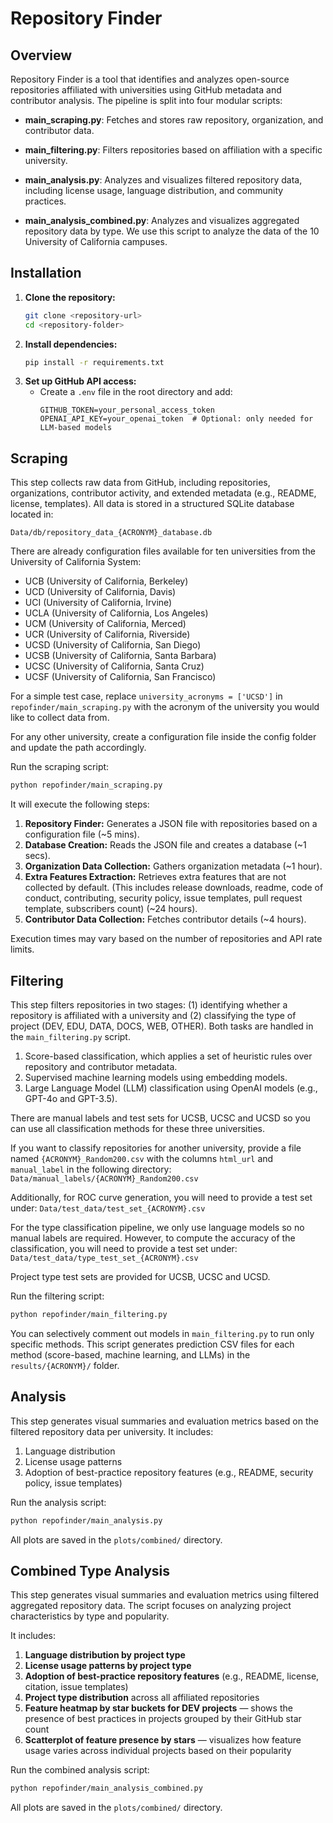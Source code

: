 # Repository Finder

## Overview
Repository Finder is a tool that identifies and analyzes open-source repositories affiliated with universities using GitHub metadata and contributor analysis. The pipeline is split into four modular scripts:

- **main_scraping.py**: Fetches and stores raw repository, organization, and contributor data.

- **main_filtering.py**: Filters repositories based on affiliation with a specific university.

- **main_analysis.py**: Analyzes and visualizes filtered repository data, including license usage, language distribution, and community practices.

- **main_analysis_combined.py**: Analyzes and visualizes aggregated repository data by type. We use this script to analyze the data of the 10 University of California campuses.

## Installation
1. **Clone the repository:**
   ```sh
   git clone <repository-url>
   cd <repository-folder>
   ```
2. **Install dependencies:**
   ```sh
   pip install -r requirements.txt
   ```
3. **Set up GitHub API access:**
   - Create a `.env` file in the root directory and add:
     ```
     GITHUB_TOKEN=your_personal_access_token
     OPENAI_API_KEY=your_openai_token  # Optional: only needed for LLM-based models
     ```

## Scraping 

This step collects raw data from GitHub, including repositories, organizations, contributor activity, and extended metadata (e.g., README, license, templates). All data is stored in a structured SQLite database located in:
```
Data/db/repository_data_{ACRONYM}_database.db
```

There are already configuration files available for ten universities from the University of California System:
- UCB (University of California, Berkeley)  
- UCD (University of California, Davis)  
- UCI (University of California, Irvine)  
- UCLA (University of California, Los Angeles)  
- UCM (University of California, Merced)  
- UCR (University of California, Riverside)  
- UCSD (University of California, San Diego)  
- UCSB (University of California, Santa Barbara)  
- UCSC (University of California, Santa Cruz)  
- UCSF (University of California, San Francisco)

For a simple test case, replace `university_acronyms = ['UCSD']` in `repofinder/main_scraping.py` with the acronym of the university you would like to collect data from.

For any other university, create a configuration file inside the config folder and update the path accordingly.


Run the scraping script:
```sh
python repofinder/main_scraping.py
```


It will execute the following steps:
1. **Repository Finder:** Generates a JSON file with repositories based on a configuration file (~5 mins).
2. **Database Creation:** Reads the JSON file and creates a database (~1 secs).
3. **Organization Data Collection:** Gathers organization metadata (~1 hour).
4. **Extra Features Extraction:** Retrieves extra features that are not collected by default. (This includes release downloads, readme, code of conduct, contributing, security policy, issue templates, pull request template, subscribers count) (~24 hours).
5. **Contributor Data Collection:** Fetches contributor details (~4 hours).

Execution times may vary based on the number of repositories and API rate limits.

## Filtering
This step filters repositories in two stages: (1) identifying whether a repository is affiliated with a university and (2) classifying the type of project (DEV, EDU, DATA, DOCS, WEB, OTHER). Both tasks are handled in the `main_filtering.py` script.

1. Score-based classification, which applies a set of heuristic rules over repository and contributor metadata.
2. Supervised machine learning models using embedding models.
3. Large Language Model (LLM) classification using OpenAI models (e.g., GPT-4o and GPT-3.5).

There are manual labels and test sets for UCSB, UCSC and UCSD so you can use all classification methods for these three universities.

If you want to classify repositories for another university, provide a file named `{ACRONYM}_Random200.csv` with the columns `html_url` and `manual_label` in the following directory: 
     ```
  Data/manual_labels/{ACRONYM}_Random200.csv
     ```

Additionally, for ROC curve generation, you will need to provide a test set under:
     ```
  Data/test_data/test_set_{ACRONYM}.csv
     ```

For the type classification pipeline, we only use language models so no manual labels are required. However, to compute the accuracy of the classification, you will need to provide a test set under:
     ```
  Data/test_data/type_test_set_{ACRONYM}.csv
     ```

Project type test sets are provided for UCSB, UCSC and UCSD. 

Run the filtering script:
```sh
python repofinder/main_filtering.py
```

You can selectively comment out models in `main_filtering.py` to run only specific methods. This script generates prediction CSV files for each method (score-based, machine learning, and LLMs) in the `results/{ACRONYM}/` folder.

## Analysis
This step generates visual summaries and evaluation metrics based on the filtered repository data per university. It includes:

1. Language distribution 
2. License usage patterns
3. Adoption of best-practice repository features (e.g., README, security policy, issue templates)


Run the analysis script:
```sh
python repofinder/main_analysis.py
```

All plots are saved in the `plots/combined/` directory.

## Combined Type Analysis
This step generates visual summaries and evaluation metrics using filtered aggregated repository data. The script focuses on analyzing project characteristics by type and popularity.

It includes:

1. **Language distribution by project type**
2. **License usage patterns by project type**
3. **Adoption of best-practice repository features** (e.g., README, license, citation, issue templates)
4. **Project type distribution** across all affiliated repositories
5. **Feature heatmap by star buckets for DEV projects** — shows the presence of best practices in projects grouped by their GitHub star count
6. **Scatterplot of feature presence by stars** — visualizes how feature usage varies across individual projects based on their popularity

Run the combined analysis script:
```sh
python repofinder/main_analysis_combined.py
```

All plots are saved in the `plots/combined/` directory.










